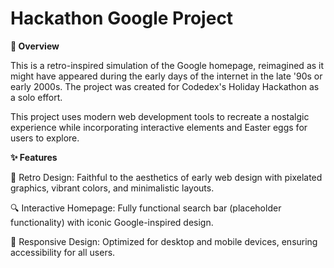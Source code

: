 # Hackathon Google Project

**🎉 Overview**

This is a retro-inspired simulation of the Google homepage, reimagined as it might have appeared during the early days of the internet in the late '90s or early 2000s. The project was created for Codedex's Holiday Hackathon as a solo effort.

This project uses modern web development tools to recreate a nostalgic experience while incorporating interactive elements and Easter eggs for users to explore.

**✨ Features**

🎨 Retro Design: Faithful to the aesthetics of early web design with pixelated graphics, vibrant colors, and minimalistic layouts.

🔍 Interactive Homepage: Fully functional search bar (placeholder functionality) with iconic Google-inspired design.

📱 Responsive Design: Optimized for desktop and mobile devices, ensuring accessibility for all users.
